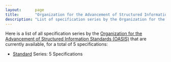 ```yaml
---
layout:      page
title:       "Organization for the Advancement of Structured Information Standards: Specification Series"
description: "List of specification series by the Organization for the Advancement of Structured Information Standards (OASIS/)"
---
```


Here is a list of all specification series by the [Organization for the Advancement of Structured Information Standards (OASIS)](https://www.oasis-open.org/) that are currently available, for a total of 5 specifications:

  * [Standard](standard/) Series: 5 Specifications
